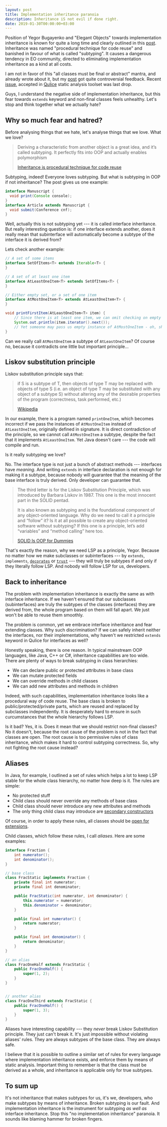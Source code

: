 ```yaml
---
layout: post
title: Implementation inheritance paranoia
description: Inheritance iS not evil if done right.
date: 2019-01-30T00:00:00+03:00
---
```


Position of Yegor Bugayenko and "Elegant Objects" towards implementation inheritance is known for quite a long time
and clearly outlined in this [post](https://www.yegor256.com/2016/09/13/inheritance-is-procedural.html).
Inheritance was named "procedural technique for code reuse" and banished in favour of what is called "subtyping".
It causes a dangerous tendency in EO community, directed to eliminating implementation
inheritance as a kind at all costs.

I am not in favor of this "all classes must be final or abstract" mantra, and already wrote about it, but
my [post](002_never_make_class_final.md) got quite controversial feedback. Recent [issue](https://github.com/teamed/qulice/issues/920),
accepted in [Qulice](https://github.com/teamed/qulice) static analysis toolset was last drop.

Guys, I understand the negative side 
of implementation inheritance, but this fear towards `extends` keyword and non-final classes feels unhealthy. Let's stop 
and think together what we actually hate?

## Why so much fear and hatred?

Before analysing things that we hate, let's analyse things that we love. What we love?

> Deriving a characteristic from another object is a great idea, 
> and it’s called subtyping. It perfectly fits into OOP 
> and actually enables polymorphism
>
> [Inheritance is procedural technique for code reuse](https://www.yegor256.com/2016/09/13/inheritance-is-procedural.html)

Subtyping, indeed! Everyone loves subtyping. But what is subtyping in OOP if not inheritance? The post gives us one example:

```java
interface Manuscript {
  void print(Console console);
}
interface Article extends Manuscript {
  void submit(Conference cnf);
}
```

Well, actually this is not subtyping yet --- it is called interface inheritance. But really interesting question is: 
if one interface extends another, does it really mean that subinterface will automatically become a subtype of the interface
it is derived from?

Lets check another example:

```java
// A set of some items
interface SetOfItems<T> extends Iterable<T> {
}

// A set of at least one item
interface AtLeastOneItem<T> extends SetOfItems<T> {
}

// Either empty set, or a set of one item
interface AtMostOneItem<T> extends AtLeastOneItem<T> {
}

void printFirstItem(AtLeastOneItem<T> item) {
    // Since there is at least one item, we can omit checking on empty set, can't we?
    System.out.println(item.iterator().next());
    // Yet someone may pass us empty instance of AtMostOneItem - oh, shi...
}
```

Can we really call `AtMostOneItem` a subtype of `AtLeastOneItem`? Of course no, because it contradicts one little but important principle...

## Liskov substitution principle

Liskov substitution principle says that:

> if S is a subtype of T, then objects of type T may be replaced with objects of type S 
> (i.e. an object of type T may be substituted with any object of a subtype S) without altering any of the 
> desirable properties of the program (correctness, task performed, etc.)
> 
> [Wikipedia](https://en.wikipedia.org/wiki/Liskov_substitution_principle)

In our example, there is a program named `printOneItem`, which becomes incorrect if we pass the instances of `AtMostOneItem` instead of
`AtLeastOneItem`, originally defined in signature. It is direct contradiction of the principle, so we cannot call `AtMostOneItem` a subtype, despite
the fact that it implements `AtLeastOneItem`. Yet Java doesn't care --- the code will compile and run.

Is it really subtyping we love?

No. The interface type is not just a bunch of abstract methods --- interfaces have *meaning*. And writing `extends` in interface declaration
is not enough for making it a subtype, because nobody will guarantee that the meaning of the base interface is truly derived. Only developer can guarantee that.

> The third letter is for the Liskov Substitution Principle, which was introduced by Barbara Liskov in 1987. This one is the most innocent part in the SOLID pentad.
>
> It is also known as subtyping and is the foundational component of any object-oriented language. Why do we need to call it a principle and “follow” it?
> Is it at all possible to create any object-oriented software without subtyping? If this one is a principle, let’s add “variables” and “method calling” here too.
>
> [SOLID Is OOP for Dummies](https://www.yegor256.com/2017/03/28/solid.html#l)

That's exactly the reason, why we need LSP as a principle, Yegor. Because no matter how we make subclasses or subinterfaces --- by `extends`, `implements`, 
[`decorates`](https://www.yegor256.com/2017/01/31/decorating-envelopes.html) or [`trust`](https://www.yegor256.com/2016/12/20/can-objects-be-friends.html) --- 
they will truly be subtypes if and only if they literally follow LSP. And nobody will follow LSP for us, developers.

## Back to inheritance

The problem with implementation inheritance is exactly the same as with interface inheritance. If we haven't ensured that our subclasses (subinterfaces) are truly
the subtypes of the classes (interfaces) they are derived from, the whole program based on them will fall apart. We just won't be able to reuse them smoothly.

The problem is common, yet we embrace interface inheritance and fear extending classes. Why such discrimination? If we can safely inherit neither the interfaces, nor 
their implementations, why haven't we restricted `extends` keyword in Qulice for interfaces as well?

Honestly speaking, there is one reason. In typical mainstream OOP languages, like Java, C++ or C#, inheritance capabilities are too wide.
There are plenty of ways to break subtyping in class hierarchies:
- We can declare public or protected attributes in base class
- We can mutate protected fields
- We can override methods in child classes
- We can add new attributes and methods in children

Indeed, with such capabilities, implementation inheritance looks like a procedural way of code reuse. The base class is broken to public/protected/private
parts, which are reused and replaced by subclasses independently. It is desperately hard to ensure in such curcumstances that the whole hierarchy follows LSP.

Is it bad? Yes, it is. Does it mean that we should restrict non-final classes? No it doesn't, because the root cause of the problem is not in the fact that 
classes are open. The root cause is too permissive rules of class inheritance, which makes it hard to control subtyping correctness.
So, why not fighting the root cause instead?

## Aliases

In Java, for example, I outlined a set of rules which helps a lot to keep LSP stable for the whole class hierarchy, no matter how deep is it. The rules are simple:

- No protected stuff
- Child class should never override any methods of base class
- Child class should never introduce any new attributes and methods
- The only thing child class may introduce are [secondary constructors](https://www.yegor256.com/2015/05/28/one-primary-constructor.html)

Of course, in order to apply these rules, all classes should be [open for extensions](002_never_make_class_final.md).

Child classes, which follow these rules, I call *aliases*. Here are some examples:

```java
interface Fraction {
    int numerator();
    int denominator();
}

// base class
class FracStatic implements Fraction {
    private final int numerator;
    private final int denominator;

    public FracStatic(int numerator, int denominator) {
        this.numerator = numerator;
        this.denominator = denominator;
    }

    public final int numerator() {
        return numerator;
    }

    public final int denominator() {
        return denominator;
    }
}

// an alias
class FracOneHalf extends FracStatic {
    public FracOneHalf() {
        super(1, 2);
    }
}


// another alias
class FracOneThird extends FracStatic {
    public FracOneHalf() {
        super(1, 3);
    }
}
```

Aliases have interesting capability --- they *never* break Liskov Substitution principle. They just can't break it. It's just impossible without violating aliases' rules.
They are always subtypes of the base class. They are always safe.

I believe that it is possible to outline a similar set of rules for every language where implementation inheritance exists, and enforce them by means of static analysis. 
Important thing to remember is that the class must be derived as a whole, and inheritance is applicable only for true subtypes.

## To sum up

It's not inheritance that makes subtypes for us, it's we, developers, who make subtypes by means of inheritance. Broken subtyping is our fault.
And implementation inheritance is the instrument for subtyping *as well as* interface inheritance. Stop this "no implementation inheritance" paranoia.
It sounds like blaming hammer for broken fingers.

